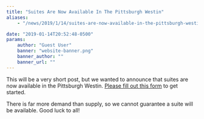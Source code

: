 ```yaml
---
title: "Suites Are Now Available In The Pittsburgh Westin"
aliases:
    - "/news/2019/1/14/suites-are-now-available-in-the-pittsburgh-westin"

date: "2019-01-14T20:52:48-0500"
params:
    author: "Guest User"
    banner: "website-banner.png"
    banner_author: ""
    banner_url: ""
---
```


This will be a very short post, but we wanted to announce that suites are now available in the Pittsburgh Westin. [Please fill out this form](https://docs.google.com/forms/d/e/1FAIpQLSeQhOKYgyQsjzmfAV_Nny3bN2BOPb2I2SuGtwLp51YdZVHvcQ/viewform) to get started.

There is far more demand than supply, so we cannot guarantee a suite will be available. Good luck to all!
